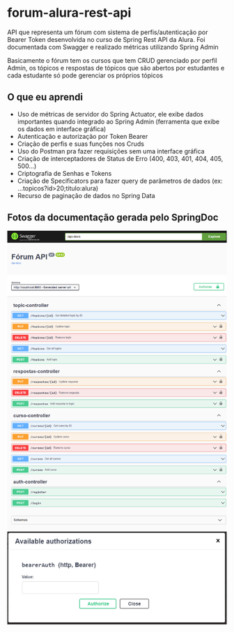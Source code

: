 # forum-alura-rest-api
API que representa um fórum com sistema de perfis/autenticação por Bearer Token desenvolvida no curso de Spring Rest API da Alura. Foi documentada com Swagger e realizado métricas utilizando Spring Admin 

Basicamente o fórum tem os cursos que tem CRUD gerenciado por perfil Admin, os tópicos e respostas de tópicos que são abertos por estudantes e cada estudante só pode gerenciar os próprios tópicos

## O que eu aprendi

- Uso de métricas de servidor do Spring Actuator, ele exibe dados importantes quando integrado ao Spring Admin (ferramenta que exibe os dados em interface gráfica)
- Autenticação e autorização por Token Bearer
- Criação de perfis e suas funções nos Cruds
- Uso do Postman pra fazer requisições sem uma interface gráfica
- Criação de interceptadores de Status de Erro (400, 403, 401, 404, 405, 500...)
- Criptografia de Senhas e Tokens
- Criação de Specificators para fazer query de parâmetros de dados (ex: ...topicos?id>20;titulo:alura)
- Recurso de paginação de dados no Spring Data

## Fotos da documentação gerada pelo SpringDoc 

![Página do Pedido](/screenshots/swagger.png "Documentacao")
![Bearer](/screenshots/auth.png "Bearer")
